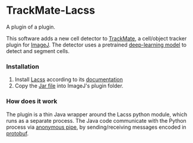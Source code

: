 # TrackMate-Lacss

A plugin of a plugin. 

This software adds a new cell detector to [TrackMate](https://imagej.net/plugins/trackmate/index), a cell/object tracker plugin for [ImageJ](https://imagej.net/). The detector uses a pretrained [deep-learning model](https://github.com/jiyuuchc/lacss) to detect and segment cells.

### Installation

1. Install [Lacss](https://github.com/jiyuuchc/lacss) according to its [documentation](https://jiyuuchc.github.io/lacss/install/)
2. Copy the [Jar file](https://github.com/jiyuuchc/TrackMate-Lacss/releases/) into ImageJ's plugin folder.

### How does it work

The plugin is a thin Java wrapper around the Lacss python module, which runs as a separate process. The Java code communicate with the Python process via [anonymous pipe](https://en.wikipedia.org/wiki/Anonymous_pipe), by sending/receiving messages encoded in [protobuf](https://protobuf.dev/).